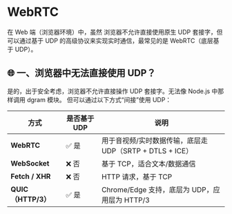 # WebRTC

在 Web 端（浏览器环境）中，虽然 浏览器不允许直接使用原生 UDP 套接字，但可以通过基于 UDP 的高级协议来实现实时通信，最常见的是 WebRTC（底层基于 UDP）。

## 🌐 一、浏览器中无法直接使用 UDP？

是的，出于安全考虑，浏览器不允许直接操作 UDP 套接字。无法像 Node.js 中那样调用 dgram 模块。
但可以通过以下方式“间接”使用 UDP：

| 方式               | 是否基于 UDP | 说明                                                     |
| ------------------ | ------------ | -------------------------------------------------------- |
| **WebRTC**         | ✅ 是        | 用于音视频/实时数据传输，底层走 UDP（SRTP + DTLS + ICE） |
| **WebSocket**      | ❌ 否        | 基于 TCP，适合文本/数据通信                              |
| **Fetch / XHR**    | ❌ 否        | HTTP 请求，基于 TCP                                      |
| **QUIC（HTTP/3）** | ✅ 是        | Chrome/Edge 支持，底层为 UDP，应用层为 HTTP/3            |
